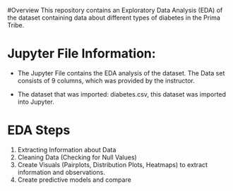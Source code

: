 #Overview
This repository contains an Exploratory Data Analysis (EDA) of the dataset containing data about different types of diabetes in the Prima Tribe.

# Jupyter File Information:
- The Jupyter File contains the EDA analysis of the dataset. The Data set consists of 9 columns, which was provided by the instructor.

- The dataset that was imported: diabetes.csv, this dataset was imported into Jupyter.

# EDA Steps
1) Extracting Information about Data
2) Cleaning Data (Checking for Null Values)
3) Create Visuals (Pairplots, Distribution Plots, Heatmaps) to extract information and observations.
4) Create predictive models and compare
